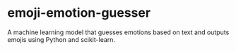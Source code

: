 # emoji-emotion-guesser
A machine learning model that guesses emotions based on text and outputs emojis using Python and scikit-learn.
